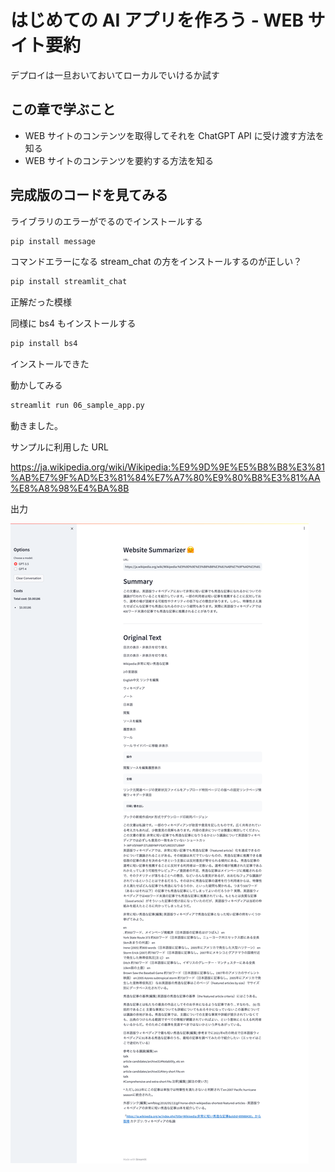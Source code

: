 # はじめての AI アプリを作ろう - WEB サイト要約

デプロイは一旦おいておいてローカルでいけるか試す

## この章で学ぶこと

- WEB サイトのコンテンツを取得してそれを ChatGPT API に受け渡す方法を知る
- WEB サイトのコンテンツを要約する方法を知る

## 完成版のコードを見てみる

ライブラリのエラーがでるのでインストールする

```sh
pip install message
```

コマンドエラーになる
stream_chat の方をインストールするのが正しい？

```sh
pip install streamlit_chat
```

正解だった模様

同様に bs4 もインストールする

```sh
pip install bs4
```

インストールできた

動かしてみる

```sh
streamlit run 06_sample_app.py
```

動きました。

サンプルに利用した URL

https://ja.wikipedia.org/wiki/Wikipedia:%E9%9D%9E%E5%B8%B8%E3%81%AB%E7%9F%AD%E3%81%84%E7%A7%80%E9%80%B8%E3%81%AA%E8%A8%98%E4%BA%8B

出力

![](./img1.png)
